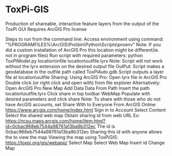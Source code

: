 # ToxPi-GIS
Production of shareable, interactive feature layers from the output of the ToxPi GUI
Requires ArcGIS Pro license

Steps to run from the command line:
  Access environment using command:
    "%PROGRAMFILES%\ArcGIS\Pro\bin\Python\Scripts\proenv"
    Note: If you did a custom installation of ArcGIS Pro this location might be different(ie. not in program files)
  Run script with required parameters:
    python ToxPiModel.py location\infile location\outfile.lyrx
    Note: Script will not work without the lyrx extension on the desired output file
OutPut:
  Script makes a geodatabase in the outfile path called ToxPiAuto.gdb
  Script outputs a layer file at location\outfile
Sharing:
  Using ArcGIS Pro:
    Open lyrx file in ArcGIS Pro
      Double click (or right click and open with) from file explorer
      Alternatively:
        Open ArcGIS Pro
        New Map
        Add Data
        Data From Path
        Insert the path location\outfile.lyrx
    Click share in top toolbar
    WebMap
    Populate with desired parameters and click share
      Note: To share with those who do not have ArcGIS accounts, set Share With to Everyone
  From ArcGIS Online: https://www.arcgis.com/home/index.html
    Sign in to Account
    Select Content
    Select the shared web map
    Obtain sharing id from web URL
      Ex: https://ncsu.maps.arcgis.com/home/item.html?id=0cbac968eb7544a98761a13ba9b312ec
      The id is 0cbac968eb7544a98761a13ba9b312ec
    Sharing this id with anyone allows the to view the map
Viewing the map using ToxPiGIS: https://toxpi.org/gis/webapp/
  Select Map
  Select Web Map
  Insert id
  Change Map

    
    
